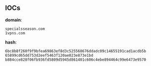 
## IOCs

__domain__:

```text
specialsseason.com
1vpns.com
```
__hash__:

```text
6bc8b8f260f9f9bfea69863ef8d3c525568676ddadc09c14655191cad1acdb5b
65899cd65dd753d2eef5463f120ae023e873e1bd
b884cce828f06fb936fd5809d5945d861401c606c4ebe894464c99e6473e9570
```